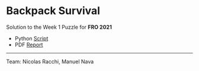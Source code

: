 # Backpack Survival

Solution to the Week 1 Puzzle for **FRO 2021**

- Python [Script](./backpack.py)
- PDF [Report](./backpack.pdf)

---

Team: Nicolas Racchi, Manuel Nava
